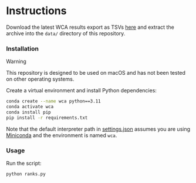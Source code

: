 # Instructions

Download the latest WCA results export as TSVs [here](https://www.worldcubeassociation.org/export/results)
and extract the archive into the `data/` directory of this repository.

### Installation

> [!WARNING]
> This repository is designed to be used on macOS and has not been tested on other operating systems.

Create a virtual environment and install Python dependencies:

```bash
conda create --name wca python==3.11
conda activate wca
conda install pip
pip install -r requirements.txt
```

Note that the default interpreter path in [settings.json](./.vscode/settings.json)
assumes you are using [Miniconda](https://docs.conda.io/projects/miniconda/en/latest/)
and the environment is named `wca`.

### Usage

Run the script:

```bash
python ranks.py
```
